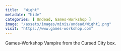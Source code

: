 ```yaml
---
title:  "Wight"
metadate: "hide"
categories: [ Undead, Games-Workshop ]
image: "/assets/images/minis/undead/Wight1.png"
visit: "https://www.games-workshop.com"
---
```

Games-Workshop Vampire from the Cursed City box. 